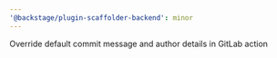 ```yaml
---
'@backstage/plugin-scaffolder-backend': minor
---
```


Override default commit message and author details in GitLab action
